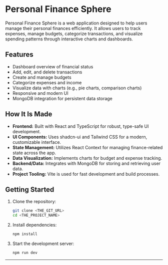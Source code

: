 # Personal Finance Sphere

Personal Finance Sphere is a web application designed to help users manage their personal finances efficiently. It allows users to track expenses, manage budgets, categorize transactions, and visualize spending patterns through interactive charts and dashboards.

## Features
- Dashboard overview of financial status
- Add, edit, and delete transactions
- Create and manage budgets
- Categorize expenses and income
- Visualize data with charts (e.g., pie charts, comparison charts)
- Responsive and modern UI
- MongoDB integration for persistent data storage

## How It Is Made
- **Frontend:** Built with React and TypeScript for robust, type-safe UI development.
- **UI Components:** Uses shadcn-ui and Tailwind CSS for a modern, customizable interface.
- **State Management:** Utilizes React Context for managing finance-related state across the app.
- **Data Visualization:** Implements charts for budget and expense tracking.
- **Backend/Data:** Integrates with MongoDB for storing and retrieving user data.
- **Project Tooling:** Vite is used for fast development and build processes.

## Getting Started

1. Clone the repository:
   ```sh
   git clone <THE_GIT_URL>
   cd <THE_PROJECT_NAME>
   ```
2. Install dependencies:
   ```sh
   npm install
   ```
3. Start the development server:
   ```sh
   npm run dev
   ```

---


